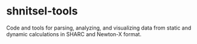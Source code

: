 # shnitsel-tools
Code and tools for parsing, analyzing, and visualizing data from static and dynamic calculations in SHARC and Newton-X format.
